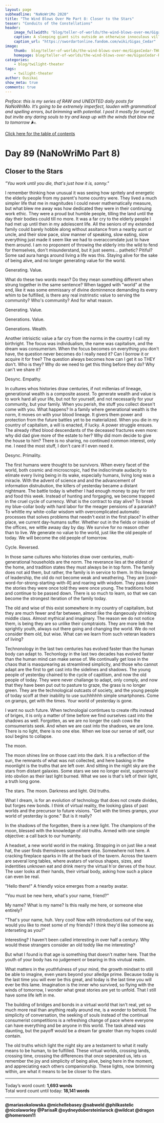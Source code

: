 ```yaml
---
layout: page
subheadline: "NaNoWriMo 2020"
title: "The Wind Blows Over Me Part 8: Closer to the Stars"
teaser: "Conduits of the Constellations"
header:
    image_fullwidth: "blog/teller-of-worlds/the-wind-blows-over-me/GigasCedar-HEAD.jpg"
    caption: A sleeping giant sits outside an otherwise innoculous village at the outskirts of the virtual realm...
    caption_url: "https://swordartonline.fandom.com/wiki/Gigas_Cedar"
image:
    thumb:  blog/teller-of-worlds/the-wind-blows-over-me/GigasCedar-THUMB.png
    homepage: blog/teller-of-worlds/the-wind-blows-over-me/GigasCedar-RAW.png
categories:
    - blog/twilight-theater
tags:
    - twilight-theater
author: Ousikai
show_meta: true
comments: true
---
```

*Preface: this is my series of RAW and UNEDITED daily posts for NaNoWriMo. It’s going to be extremely imperfect, lauden with grammatical and spelling errors, but brimming with potential. I post it mostly for myself, but invite any daring souls to try and keep up with the winds that blow me to tomorrow :wind_face:.*

[Click here for the table of contents]({{site.url}}{{site.baseurl}}/blog/perfecting-your-protagonist/the-wind-blows-over-me-table-of-contents) <br/>

# Day 89 (NaNoWriMo Part 8)     
## Closer to the Stars

*"You work until you die, that's just how it is, sonny."*

I remember thinking how unusual it was seeing how spritely and energetic the elderly people from my parent's home country were. They lived a much simpler life that me in magnitudes I could never mathematically measure, but what blew me away was how dedicated they were in their continuing work ethic. They were a proud but humble people, tilling the land until the day their bodies could till no more.  It was a far cry to the elderly people I had met up until then in my adolescent life. All the seniors of my extended family could barely hobble along without assitance from a nearby aunt or uncle, and their slow pace, slow manner of speaking, slow eating, slow everything just made it seem like we had to overaccomdate just to have them around. I am no proponent of throwing the elderly into the wild to fend for themselves, don't misunderstand, but it just seems... pathetic? Pitiful? Some sad aura hangs around living a life was this. Staying alive for the sake of being alive, and no longer generating value for the world. 


Generating. Value.

What do these two words mean? Do they mean something different when strung together in the same sentence? When tagged with "world" at the end, like it was some emmissary of divine dominnence demanding its every whim to be fulfilled, is there any real instrinstic value to serving the community? Who's community? And for what reason.

Generating. Value.

Generations. Value.

Generations. Wealth.

Another intrisictic value a far cry from the norms in the country I call my birthright. The focus was individualism, the name was capitalism, and the dream was consumerism. When the focus becomes on everything you don't have, the question never becomes do I really need it? Can I borrow it or acquire it for free? The question always becomes how can I get it so THEY don't. Who is they? Why do we need to get this thing before they do? Why can't we share it? 

Desync. Empathy. 

In cultures whos histories draw centuries, if not millenias of lineage, generational wealth is a composite assest. To generate wealth and value is to work hard all your life, but not for yourself, and not necessarily for your community, but your family. When you perish, the stuff you collect doesn't come with you. What happens? In a family where generational wealth is the norm, it moves on with your blood lineage. It givers them power and protection from the future battles yet to be materialized. When you die in my country of capitalism, a will is enacted, if lucky. A power struggle ensues. The already rifted blood descendants of the deceased fractures even more: why did dad give more of the estate to her? Why did mom decide to give the house to him? There is no sharing, no continued common interest, only me. I need the most stuff, I don't care if I even need it.

Desync. Primality.

The first humans were thought to be survivors. When every facet of the world, both cosmic and microscropic, had the indiscrimate audacity to elimate every living being in its wake, especially humans, living long was a miracle. With the advent of science and and the advancement of information distrubution, the killers of yesterday became a distant nightmare. The battle today is whether I had enough money to pay for rent and food this week. Instead of hunting and forgaging, we become trapped in the cruel cycle of currency. What is the contract to stay alive? To break my blue-collar body with hard labor for the meager pensions of a parariah? To whittle my white-collar wisdom with overcomplicated automatic processes that solves problems that needn't exist in the first place? In either place, we current day-humans suffer. Whether out in the fields or inside of the offices, we wittle awaay day by day. We survive for no reason other than to live. We generate no value to the world, just like the old people of today. We will become the old people of tomorrow.

Cycle. Reversed.

In those same cultures who histories draw over centuries, multi-generational households are the norm. The reverance lies at the eldest of the home, and tradition states they must always be in top form. The family does not aid them, but rather, the family is in service to them. In this lineage of leadership, the old do not become weak and weathering. They are [cool-word-for-strong-starting-with-R] and roaring with wisdom. They pass down the stories they were once told they were once young. The traditions hold and continue to be passed down. There is so much to learn, so that we can become the strongest iteration of the family today.

The old and wise of this exist somewhere in my country of capitalism, but they are much fewer and far between, almost like the dangeously shrinking middle class. Almost mythical and imaginary. The reason we do not notice them, is being they are so unlike their comptraiots. They are more liek the sprightly youth, always out there going and changing the world. We do not consider them old, but wise. What can we learn from such veteran leaders of living?

Technonology in the last two centuries has evolved faster than the human body can adapt to. Techonlogy in the last two decades has evolved faster than the human mind can make sense of. We continually get lose in the chaos that is masqurearing as streamlined simplicity, and those who cannot adapt are the first to get cast into the sidelines and shadows. The young people of yesterday chained to the cycle of capitlism, and now the old people of today. They were never challange to adapt, only comply, and now that they have been put out to pasture to graze, the grass is no longer green. They are the technological outcasts of society, and the young people of today scoff at their inability to use suchhhhhh simple smartphones. Come on gramps, get with the times. Your world of yesterday is gone.

I want no such future. When technologial contintues to create rifts instead of briges, it is only a matter of time before we find ourselves cast into the shadows as well. Forgotten, as we are no longer the cash cows the comsumerists seek. And when we are cast into the shadows, we are lone. There is no light, there is no one else. When we lose our sense of self, our soul begins to collapse.

The moon.

The moon shines line on those cast into the dark. It is a reflection of the sun, the remnants of what was not collected, and here basking in the moonlight is the truths that are left over. And sitting in the night sky are the stars from distant galaxies. Some stars we see no longer exist, supernova'd into obvlion as their last light burned. What we see is that's left of their light, a truth long gone.

The stars. The moon. Darkness and light. Old truths.

What I dream, is for an evolution of technology that does not create divides, but forges new bonds. I think of virtual reality, the looking glass of past worlds and the precursor to future visions. "Get with the times gramps, your world of yesterday is gone." But is it really?

In the shadows of the forgotten, there is a new light. The champions of the moon, blessed with the knowledge of old truths. Armed with one simple objective: a call back to our humanity. 

A headset, a new world world in the making. Strapping in on just like a neat hat, the user finds themsleves somewhere else. Somewhere not here. A cracking fireplace sparks in life at the back of the tavern. Across the tavern are several long tables, where avatars of various shapes, sizes, and indentities unknown eat and drink merry the virtual h'or derves of the hour. The user looks at their hands, their virtual body, asking how such a place can even be real.

"Hello there!" A friendly voice emerges from a nearby avatar. 

"You must be new here, what's your name, friend?"

My name? What is my name? Is this really me here, or someone else entirely?

"That's your name, huh. Very cool! Now with introductions out of the way, would you like to meet some of my friends? I think they'd like someone as interseting as you?"

Interesting? I haven't been called interesting in over half a century. Why would these strangers consider an old toddy like me interesting?

But what I found is that age is something that doesn't matter here. That the youth of your body has no judgement or bearing in this virutual realm.

What matters in the youthfulness of your mind, the growth mindset to still be able to imagine, even years beyond your alledge prime. Because today is the last time you will ever be this great, and today is the last time you will ever be this lame. Imagination is the inner who survived, so flying with the winds of tomorrow, I wonder what great stories are yet to unfold. That I still have some life left in me.

The building of bridges and bonds in a virtual world that isn't real, yet so much more real than anything really around me, is a wonder to behold. The simplicity of conversation, the seeking of souls instead of the continual consumerist competitions is a refreshing change of pace where everyone can have everything and be anyone in this world. The task ahead was daunting, but the payoff would be a dream far greater than my hopes could contain.

The old truths which light the night sky are a testament to what it really means to be human, to be fulfilled. These virtual worlds, crossing lands, crossing time, crossing the differences that once seperated us, lets us remember the joy and simplicity of being alive, being here in the moment, and appreciating each others companionship. These lights, now brimming within, are what it means to be be closer to the stars. 

---

Today’s word count: **1,693 words** <br/>
Total word count until today: **18,141 words** <br/>

-----

**@mariasokolowska @michellebasey @sabweld @philkastelic @nicolaworley @ParisaR @sydneydobersteinlarock @wildcat @dragon @homeroom11**